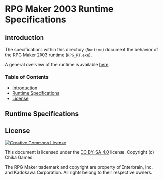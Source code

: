 # RPG Maker 2003 Runtime Specifications
## Introduction
The specifications within this directory (`Runtime`) document the behavior of the RPG Maker 2003 runtime (`RPG_RT.exe`).

A general overview of the runtime is available [here](overview.md).

### Table of Contents
* [Introduction](#introduction)
* [Runtime Specifications](#runtime-specifications)
* [License](#license)

## Runtime Specifications

## License
[![Creative Commons License](https://i.creativecommons.org/l/by-sa/4.0/88x31.png)](http://creativecommons.org/licenses/by-sa/4.0/)

This document is licensed under the [CC BY-SA 4.0](http://creativecommons.org/licenses/by-sa/4.0/) license. Copyright (c) Chika Games.

The RPG Maker trademark and copyright are property of Enterbrain, Inc. and Kadokawa Corporation. All rights belong to their respective owners.
